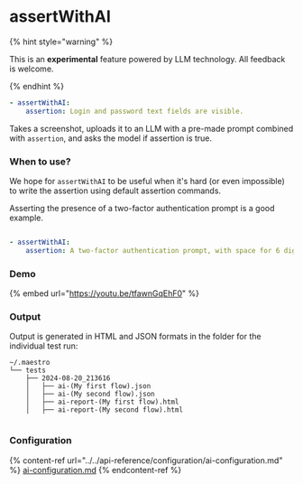 # assertWithAI

{% hint style="warning" %}

This is an **experimental** feature powered by LLM technology. All feedback is
welcome.

{% endhint %}

```yaml
- assertWithAI:
    assertion: Login and password text fields are visible.
```

Takes a screenshot, uploads it to an LLM with a pre-made prompt combined with
`assertion`, and asks the model if assertion is true.

### When to use?

We hope for `assertWithAI` to be useful when it's hard (or even impossible) to
write the assertion using default assertion commands.

Asserting the presence of a two-factor authentication prompt is a good example.

<figure>
<img src="../.gitbook/assets/uber_2fa.png" alt="">
<figcaption></figcaption>
</figure>

```yaml
- assertWithAI:
    assertion: A two-factor authentication prompt, with space for 6 digits, is visible.
```

### Demo

{% embed url="https://youtu.be/tfawnGqEhF0" %}

### Output

Output is generated in HTML and JSON formats in the folder for the individual
test run:

```
~/.maestro
└── tests
    ├── 2024-08-20_213616
    │   ├── ai-(My first flow).json
    │   ├── ai-(My second flow).json
    │   ├── ai-report-(My first flow).html
    │   ├── ai-report-(My second flow).html
```

<figure><img src="../.gitbook/assets/ai_demo.png" alt=""><figcaption></figcaption></figure>

### Configuration

{% content-ref url="../../api-reference/configuration/ai-configuration.md" %}
[ai-configuration.md](../../api-reference/configuration/ai-configuration.md)
{% endcontent-ref %}

